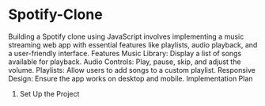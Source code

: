 # Spotify-Clone
 Building a Spotify clone using JavaScript involves implementing a music streaming web app with essential features like playlists, audio playback, and a user-friendly interface.
Features
Music Library: Display a list of songs available for playback.
Audio Controls: Play, pause, skip, and adjust the volume.
Playlists: Allow users to add songs to a custom playlist.
Responsive Design: Ensure the app works on desktop and mobile.
Implementation Plan
1. Set Up the Project

